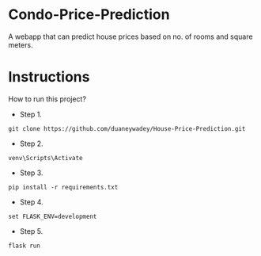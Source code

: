 # Condo-Price-Prediction
A webapp that can predict house prices based on no. of rooms and square meters. 


# Instructions
How to run this project? 

* Step 1. 
```
git clone https://github.com/duaneywadey/House-Price-Prediction.git
```

* Step 2. 
```
venv\Scripts\Activate
```

* Step 3. 
```
pip install -r requirements.txt
```

* Step 4.
```
set FLASK_ENV=development
```

* Step 5.
```
flask run  
```

